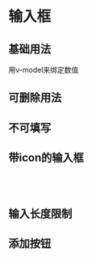 # 输入框

## 基础用法
<ClientOnly>
<f-demo code='
   <if-input v-model="ms"></if-input>'>
<f-input/>
</f-demo>
</ClientOnly >
用v-model来绑定数值

## 可删除用法
<ClientOnly>
<f-demo code='
   <if-input clearable></if-input>'>
<if-input clearable/>
</f-demo>
</ClientOnly >

## 不可填写
<ClientOnly>
<f-demo code='
   <if-input disabled></if-input>'>
<if-input disabled/>
</f-demo>
</ClientOnly >

## 带icon的输入框
<ClientOnly>
<f-demo code='
 <if-input icon="apple"/>
<if-input>
   <if-icon type="alipay" slot="preIcon" size="20"/>
</if-input>
<if-input>
   <if-icon type="wechat" slot="nextIcon" size="20"/>
</if-input>
<if-input>
   <if-icon type="qq" slot="preIcon" size="20"/>
   <if-icon type="true" slot="nextIcon" size="20"/>
</if-input>'>
<if-input icon="apple"/>
<if-input>
   <if-icon type="alipay" color='dark' slot="preIcon" size="20"/>
</if-input>
<if-input>
   <if-icon type="wechat" slot="nextIcon" size="20"/>
</if-input>
<br/><br/>
<if-input>
   <if-icon type="qq" slot="preIcon" size="20"/>
   <if-icon type="true" slot="nextIcon" size="20"/>
</if-input>
</f-demo>
</ClientOnly >

## 输入长度限制
<ClientOnly>
<f-demo code='
   <if-input maxlength="20"/>'>
<if-input maxlength="20"/>
</f-demo>
</ClientOnly >

## 添加按钮
<ClientOnly>
<f-demo code='
   <if-input maxlength="20"/>'>
<if-input maxlength="20"/>
</f-demo>
</ClientOnly >
